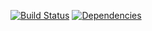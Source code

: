 [![Build Status](https://travis-ci.org/iamogbz/iamogbz.github.io.svg?branch=master)](https://travis-ci.org/iamogbz/iamogbz.github.io)
[![Dependencies](https://badgen.net/dependabot/iamogbz/iamogbz.github.io?icon=dependabot)](https://github.com/iamogbz/iamogbz.github.io/network/dependencies)
